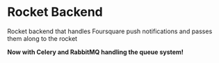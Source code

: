Rocket Backend
====================

Rocket backend that handles Foursquare push notifications and passes them along to the rocket

**Now with Celery and RabbitMQ handling the queue system!**